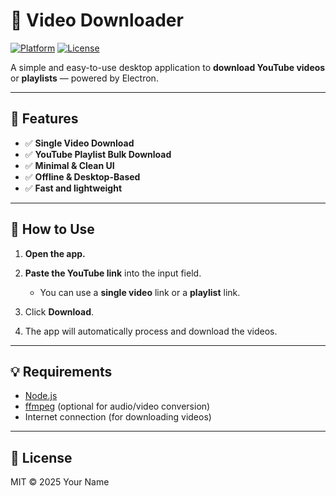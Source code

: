# 🎥 Video Downloader

[![Platform](https://img.shields.io/badge/Platform-Windows%20%7C%20Linux%20%7C%20MacOS-green.svg)]()
[![License](https://img.shields.io/badge/License-MIT-lightgrey.svg)]()

A simple and easy-to-use desktop application to **download YouTube videos** or **playlists** — powered by Electron.

---

## 🚀 Features

- ✅ **Single Video Download**
- ✅ **YouTube Playlist Bulk Download**
- ✅ **Minimal & Clean UI**
- ✅ **Offline & Desktop-Based**
- ✅ **Fast and lightweight**

---

## 🎯 How to Use

1. **Open the app.**
2. **Paste the YouTube link** into the input field.

   * You can use a **single video** link or a **playlist** link.
3. Click **Download**.
4. The app will automatically process and download the videos.

---

## 💡 Requirements

* [Node.js](https://nodejs.org/)
* [ffmpeg](https://ffmpeg.org/) (optional for audio/video conversion)
* Internet connection (for downloading videos)

---

## 📜 License

MIT © 2025 Your Name
